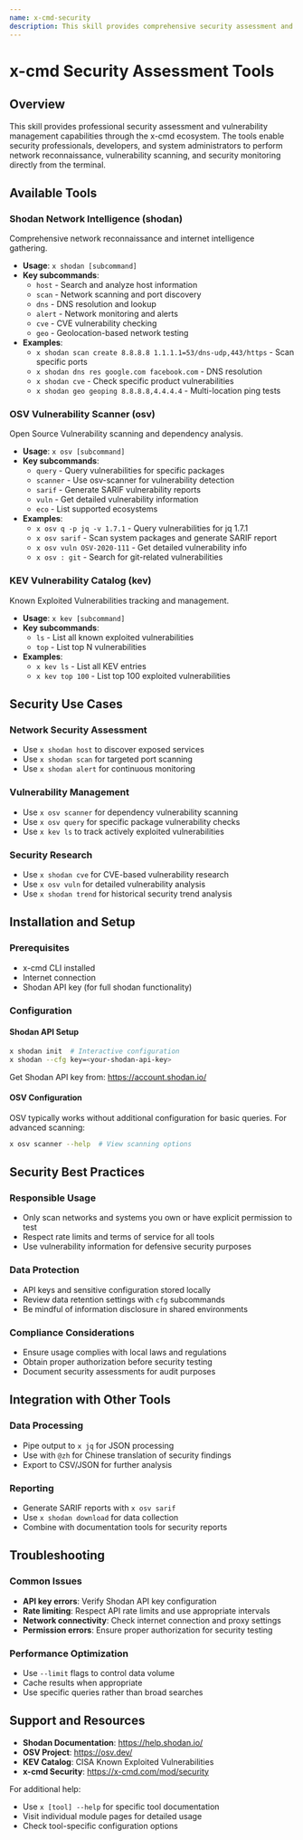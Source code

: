 ```yaml
---
name: x-cmd-security
description: This skill provides comprehensive security assessment and vulnerability management tools through x-cmd CLI, including network reconnaissance with Shodan, vulnerability scanning with OSV, and known exploited vulnerability tracking with KEV. This skill should be used when users need to perform security assessments, vulnerability research, network reconnaissance, or security monitoring from command line interfaces.
---
```


# x-cmd Security Assessment Tools

## Overview

This skill provides professional security assessment and vulnerability management capabilities through the x-cmd ecosystem. The tools enable security professionals, developers, and system administrators to perform network reconnaissance, vulnerability scanning, and security monitoring directly from the terminal.

## Available Tools

### Shodan Network Intelligence (shodan)
Comprehensive network reconnaissance and internet intelligence gathering.

- **Usage**: `x shodan [subcommand]`
- **Key subcommands**:
  - `host` - Search and analyze host information
  - `scan` - Network scanning and port discovery
  - `dns` - DNS resolution and lookup
  - `alert` - Network monitoring and alerts
  - `cve` - CVE vulnerability checking
  - `geo` - Geolocation-based network testing
- **Examples**:
  - `x shodan scan create 8.8.8.8 1.1.1.1=53/dns-udp,443/https` - Scan specific ports
  - `x shodan dns res google.com facebook.com` - DNS resolution
  - `x shodan cve` - Check specific product vulnerabilities
  - `x shodan geo geoping 8.8.8.8,4.4.4.4` - Multi-location ping tests

### OSV Vulnerability Scanner (osv)
Open Source Vulnerability scanning and dependency analysis.

- **Usage**: `x osv [subcommand]`
- **Key subcommands**:
  - `query` - Query vulnerabilities for specific packages
  - `scanner` - Use osv-scanner for vulnerability detection
  - `sarif` - Generate SARIF vulnerability reports
  - `vuln` - Get detailed vulnerability information
  - `eco` - List supported ecosystems
- **Examples**:
  - `x osv q -p jq -v 1.7.1` - Query vulnerabilities for jq 1.7.1
  - `x osv sarif` - Scan system packages and generate SARIF report
  - `x osv vuln OSV-2020-111` - Get detailed vulnerability info
  - `x osv : git` - Search for git-related vulnerabilities

### KEV Vulnerability Catalog (kev)
Known Exploited Vulnerabilities tracking and management.

- **Usage**: `x kev [subcommand]`
- **Key subcommands**:
  - `ls` - List all known exploited vulnerabilities
  - `top` - List top N vulnerabilities
- **Examples**:
  - `x kev ls` - List all KEV entries
  - `x kev top 100` - List top 100 exploited vulnerabilities

## Security Use Cases

### Network Security Assessment
- Use `x shodan host` to discover exposed services
- Use `x shodan scan` for targeted port scanning
- Use `x shodan alert` for continuous monitoring

### Vulnerability Management
- Use `x osv scanner` for dependency vulnerability scanning
- Use `x osv query` for specific package vulnerability checks
- Use `x kev ls` to track actively exploited vulnerabilities

### Security Research
- Use `x shodan cve` for CVE-based vulnerability research
- Use `x osv vuln` for detailed vulnerability analysis
- Use `x shodan trend` for historical security trend analysis

## Installation and Setup

### Prerequisites
- x-cmd CLI installed
- Internet connection
- Shodan API key (for full shodan functionality)

### Configuration

#### Shodan API Setup
```bash
x shodan init  # Interactive configuration
x shodan --cfg key=<your-shodan-api-key>
```

Get Shodan API key from: https://account.shodan.io/

#### OSV Configuration
OSV typically works without additional configuration for basic queries. For advanced scanning:
```bash
x osv scanner --help  # View scanning options
```

## Security Best Practices

### Responsible Usage
- Only scan networks and systems you own or have explicit permission to test
- Respect rate limits and terms of service for all tools
- Use vulnerability information for defensive security purposes

### Data Protection
- API keys and sensitive configuration stored locally
- Review data retention settings with `cfg` subcommands
- Be mindful of information disclosure in shared environments

### Compliance Considerations
- Ensure usage complies with local laws and regulations
- Obtain proper authorization before security testing
- Document security assessments for audit purposes

## Integration with Other Tools

### Data Processing
- Pipe output to `x jq` for JSON processing
- Use with `@zh` for Chinese translation of security findings
- Export to CSV/JSON for further analysis

### Reporting
- Generate SARIF reports with `x osv sarif`
- Use `x shodan download` for data collection
- Combine with documentation tools for security reports

## Troubleshooting

### Common Issues
- **API key errors**: Verify Shodan API key configuration
- **Rate limiting**: Respect API rate limits and use appropriate intervals
- **Network connectivity**: Check internet connection and proxy settings
- **Permission errors**: Ensure proper authorization for security testing

### Performance Optimization
- Use `--limit` flags to control data volume
- Cache results when appropriate
- Use specific queries rather than broad searches

## Support and Resources

- **Shodan Documentation**: https://help.shodan.io/
- **OSV Project**: https://osv.dev/
- **KEV Catalog**: CISA Known Exploited Vulnerabilities
- **x-cmd Security**: https://x-cmd.com/mod/security

For additional help:
- Use `x [tool] --help` for specific tool documentation
- Visit individual module pages for detailed usage
- Check tool-specific configuration options
